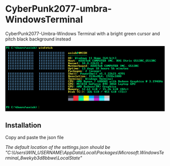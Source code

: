 # CyberPunk2077-umbra-WindowsTerminal
CyberPunk2077-Umbra-Windows Terminal with a bright green cursor and pitch black background instead

![preview](./pic.png)

## Installation

Copy and paste the json file

*The default location of the settings.json should be "C:\Users\WIN_USERNAME\AppData\Local\Packages\Microsoft.WindowsTerminal_8wekyb3d8bbwe\LocalState"*
